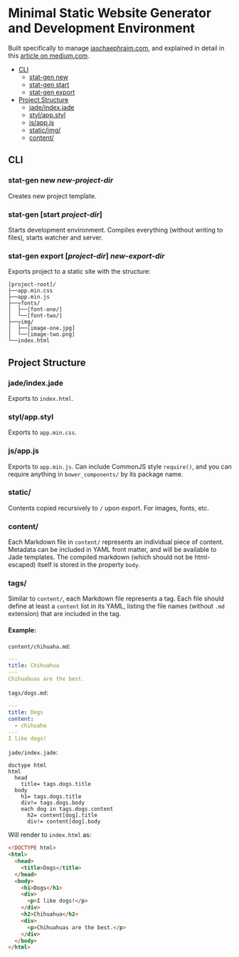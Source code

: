 # Minimal Static Website Generator and Development Environment

Built specifically to manage [jaschaephraim.com](http://jaschaephraim.com), and explained in detail in this [article on medium.com](https://medium.com/@jaschaephraim/building-a-minimal-static-website-generator-and-development-environment-with-node-js-91fc153c189e).

- [CLI](#cli)
    + [stat-gen new](#stat-gen-start-project-dir)
    + [stat-gen start](#stat-gen-new-new-project-dir)
    + [stat-gen export](#stat-gen-export-project-dir-new-export-dir)
- [Project Structure](#project-structure)
    + [jade/index.jade](#viewsindexjade)
    + [styl/app.styl](#appstyl)
    + [js/app.js](#appjs)
    + [static/img/](#img)
    + [content/](#content)

## CLI

### stat-gen new _new-project-dir_
Creates new project template.

### stat-gen [start _project-dir_]
Starts development environment. Compiles everything (without writing to files), starts watcher and server.

### stat-gen export [_project-dir_] _new-export-dir_
Exports project to a static site with the structure:

```
[project-root]/
├──app.min.css
├──app.min.js
├──┬fonts/
│  ├──[font-one/]
│  └──[font-two/]
├──┬img/
│  ├──[image-one.jpg]
│  └──[image-two.png]
└──index.html
```

## Project Structure

### jade/index.jade
Exports to `index.html`.

### styl/app.styl
Exports to `app.min.css`.

### js/app.js
Exports to `app.min.js`. Can include CommonJS style `require()`, and you can require anything in `bower_components/` by its package name.

### static/
Contents copied recursively to `/` upon export. For images, fonts, etc.

### content/
Each Markdown file in `content/` represents an individual piece of content. Metadata can be included in YAML front matter, and will be available to Jade templates. The compiled markdown (which should not be html-escaped) itself is stored in the property `body`.

### tags/
Similar to `content/`, each Markdown file represents a tag. Each file should define at least a `content` list in its YAML, listing the file names (without `.md` extension) that are included in the tag.

#### Example:
`content/chihuaha.md`:

```yaml 
---
title: Chihuahua
---
Chihuahuas are the best.
```

`tags/dogs.md`:

```yaml
---
title: Dogs
content:
  - chihuaha
---
I like dogs!
```

`jade/index.jade`:

```jade
doctype html
html
  head
    title= tags.dogs.title
  body
    h1= tags.dogs.title
    div!= tags.dogs.body
    each dog in tags.dogs.content
      h2= content[dog].title
      div!= content[dog].body
```

Will render to `index.html` as:

```html
<!DOCTYPE html>
<html>
  <head>
    <title>Dogs</title>
  </head>
  <body>
    <h1>Dogs</h1>
    <div>
      <p>I like dogs!</p>
    </div>
    <h2>Chihuahua</h2>
    <div>
      <p>Chihuahuas are the best.</p>
    </div>
  </body>
</html>
```

